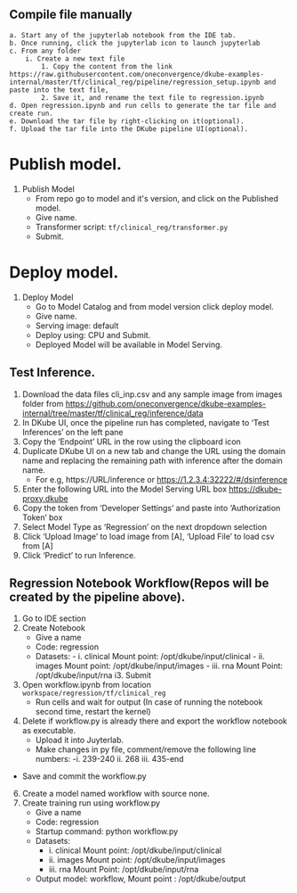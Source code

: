 ## Compile file manually

```
a. Start any of the jupyterlab notebook from the IDE tab.
b. Once running, click the jupyterlab icon to launch jupyterlab
c. From any folder
    i. Create a new text file
        1. Copy the content from the link https://raw.githubusercontent.com/oneconvergence/dkube-examples-internal/master/tf/clinical_reg/pipeline/regression_setup.ipynb and paste into the text file,
        2. Save it, and rename the text file to regression.ipynb
d. Open regression.ipynb and run cells to generate the tar file and create run.
e. Download the tar file by right-clicking on it(optional).
f. Upload the tar file into the DKube pipeline UI(optional).

```
# Publish model.
1. Publish Model 
   -  From repo go to model and it's version, and click on the Published model.
   -  Give name. 
   -  Transformer script: `tf/clinical_reg/transformer.py`
   -  Submit.


# Deploy model.
1. Deploy Model 
   -  Go to Model Catalog and from model version click deploy model.
   -  Give name. 
   -  Serving image: default 
   -  Deploy using: CPU and Submit. 
   -  Deployed Model will be available in Model Serving.

## Test Inference.

1. Download the data files cli_inp.csv and any sample image from images folder from https://github.com/oneconvergence/dkube-examples-internal/tree/master/tf/clinical_reg/inference/data
2. In DKube UI, once the pipeline run has completed, navigate to ‘Test Inferences’ on the left pane
3. Copy the ‘Endpoint’ URL in the row using the clipboard icon
4. Duplicate DKube UI on a new tab and change the URL using the domain name and replacing the remaining path with inference after the domain name. 
   - For e.g, https://URL/inference or  https://1.2.3.4:32222/#/dsinference
5. Enter the following URL into the Model Serving URL box https://dkube-proxy.dkube
6. Copy the token from ‘Developer Settings’ and paste into ‘Authorization Token’ box
7. Select Model Type as ‘Regression’ on the next dropdown selection
8. Click ‘Upload Image’ to load image from [A], ‘Upload File’ to load csv from [A]
9. Click ‘Predict’ to run Inference.

## Regression Notebook Workflow(Repos will be created by the pipeline above).

1. Go to IDE section
2. Create Notebook 
   - Give a name 
   - Code: regression
   - Datasets: 
         - i.   clinical Mount point: /opt/dkube/input/clinical 
         - ii.  images Mount point: /opt/dkube/input/images 
         - iii. rna Mount Point: /opt/dkube/input/rna
i3. Submit
4. Open workflow.ipynb from location `workspace/regression/tf/clinical_reg` 
   - Run cells and wait for output (In case of running the notebook second time, restart the kernel)
5. Delete if workflow.py is already there and export the workflow notebook as executable. 
   - Upload it into Juyterlab. 
   - Make changes in py file, comment/remove the following line numbers: 
        -i. 239-240
        ii. 268 
        iii. 435-end 
  -  Save and commit the workflow.py
6. Create a model named workflow with source none.
7. Create training run using workflow.py 
   - Give a name 
   - Code: regression 
   - Startup command: python workflow.py 
   - Datasets: 
        - i.   clinical Mount point: /opt/dkube/input/clinical 
        - ii.  images Mount point: /opt/dkube/input/images 
        - iii. rna Mount Point: /opt/dkube/input/rna 
   - Output model: workflow, Mount point : /opt/dkube/output
